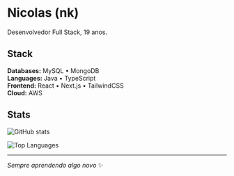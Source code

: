# Nicolas (nk)

Desenvolvedor Full Stack, 19 anos.

## Stack

**Databases:** MySQL • MongoDB  
**Languages:** Java • TypeScript  
**Frontend:** React • Next.js • TailwindCSS  
**Cloud:** AWS  

## Stats

![GitHub stats](https://github-readme-stats.vercel.app/api?username=nkxlas&show_icons=true&theme=minimal&hide_border=true&hide_title=true)

![Top Languages](https://github-readme-stats.vercel.app/api/top-langs/?username=nkxlas&layout=compact&theme=minimal&hide_border=true&hide_title=true)

---

*Sempre aprendendo algo novo* ✨
